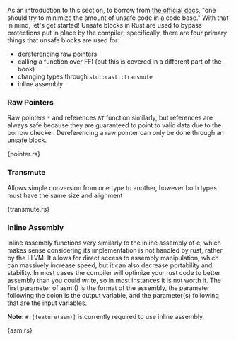 As an introduction to this section, to borrow from [the official docs](
http://doc.rust-lang.org/master/guide-unsafe.html), "one should try to
minimize the amount of unsafe code in a code base."  With that in mind, let's
get started!
Unsafe blocks in Rust are used to bypass protections put in place by the
compiler; specifically, there are four primary things that unsafe blocks are
used for:

* dereferencing raw pointers
* calling a function over FFI (but this is covered in a different part of the
  book)
* changing types through `std::cast::transmute`
* inline assembly

### Raw Pointers
Raw pointers `*` and references `&T` function similarly, but references are
always safe because they are guaranteed to point to valid data due to the
borrow checker.  Dereferencing a raw pointer can only be done through an unsafe
block.

{pointer.rs}

### Transmute
Allows simple conversion from one type to another, however both types must have
the same size and alignment

{transmute.rs}

### Inline Assembly
Inline assembly functions very similarly to the inline assembly of c, which
makes sense considering its implementation is not handled by rust, rather by
the LLVM.  It allows for direct access to assembly manipulation, which can
massively increase speed, but it can also decrease portability and stability.
In most cases the compiler will optimize your rust code to better assembly than
you could write, so in most instances it is not worth it.  The first parameter
of asm!() is the format of the assembly, the parameter following the colon is
the output variable, and the parameter(s) following that are the input
variables.

**Note**: `#![feature(asm)]` is currently required to use inline assembly.

{asm.rs}
